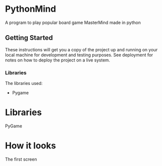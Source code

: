 # PythonMind

A program to play popular board game MasterMind made in python

## Getting Started

These instructions will get you a copy of the project up and running on your local machine for development and testing purposes. See deployment for notes on how to deploy the project on a live system.

### Libraries

The libraries used:

* Pygame

# Libraries
PyGame

# How it looks
<!-- add screenshots here -->

The first screen
